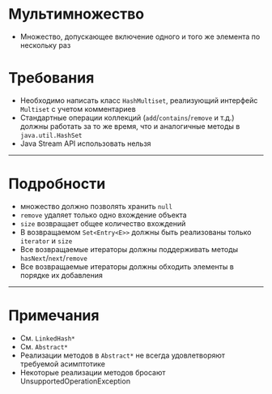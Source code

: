 # Мультимножество

* Множество, допускающее включение одного и того же элемента по нескольку раз

# Требования

* Необходимо написать класс `HashMultiset`, реализующий интерфейс `Multiset` с учетом комментариев
* Стандартные операции коллекций (`add`/`contains`/`remove` и т.д.) должны работать за то же время, что и аналогичные методы в `java.util.HashSet`
* Java Stream API использовать нельзя

---

# Подробности

* множество должно позволять хранить `null`
* `remove` удаляет только одно вхождение объекта
* `size` возвращает общее количество вхождений
* В возвращаемом `Set<Entry<E>>` должны быть реализованы только `iterator` и `size`
* Все возвращаемые итераторы должны поддерживать методы `hasNext`/`next`/`remove`
* Все возвращаемые итераторы должны обходить элементы в порядке их добавления

---

# Примечания

* См. `LinkedHash*`
* См. `Abstract*`
* Реализации методов в `Abstract*` не всегда удовлетворяют требуемой асимптотике
* Некоторые реализации методов бросают UnsupportedOperationException
